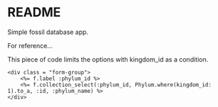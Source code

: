 # README

Simple fossil database app.

For reference...

This piece of code limits the options with kingdom_id as a condition.

    <div class = "form-group">
        <%= f.label :phylum_id %>
        <%= f.collection_select(:phylum_id, Phylum.where(kingdom_id: 1).to_a, :id, :phylum_name) %>    
    </div>     